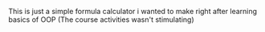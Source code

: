 This is just a simple formula calculator i wanted to make right after learning basics of OOP (The course activities wasn't stimulating) 
